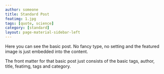 ```yaml
---
author: someone
title: Standard Post
featimg: 1.jpg
tags: [quote, science]
category: [standard]
layout: page-material-sidebar-left
---
```

Here you can see the basic post. No fancy type, no setting and the featured image is just embedded into the content.

The front matter for that basic post just consists of the basic tags, author, title, featimg, tags and category.